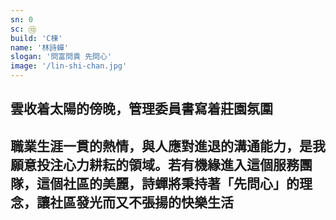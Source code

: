 ```yaml
---
sn: 0
sc: ⑬
build: 'C棟'
name: '林詩蟬'
slogan: '問富問貴 先問心'
image: '/lin-shi-chan.jpg'
---
```

## 雲收着太陽的傍晚，管理委員書寫着莊園氛圍

## 職業生涯一貫的熱情，與人應對進退的溝通能力，是我願意投注心力耕耘的領域。若有機緣進入這個服務團隊，這個社區的美麗，詩蟬將秉持著「先問心」的理念，讓社區發光而又不張揚的快樂生活
